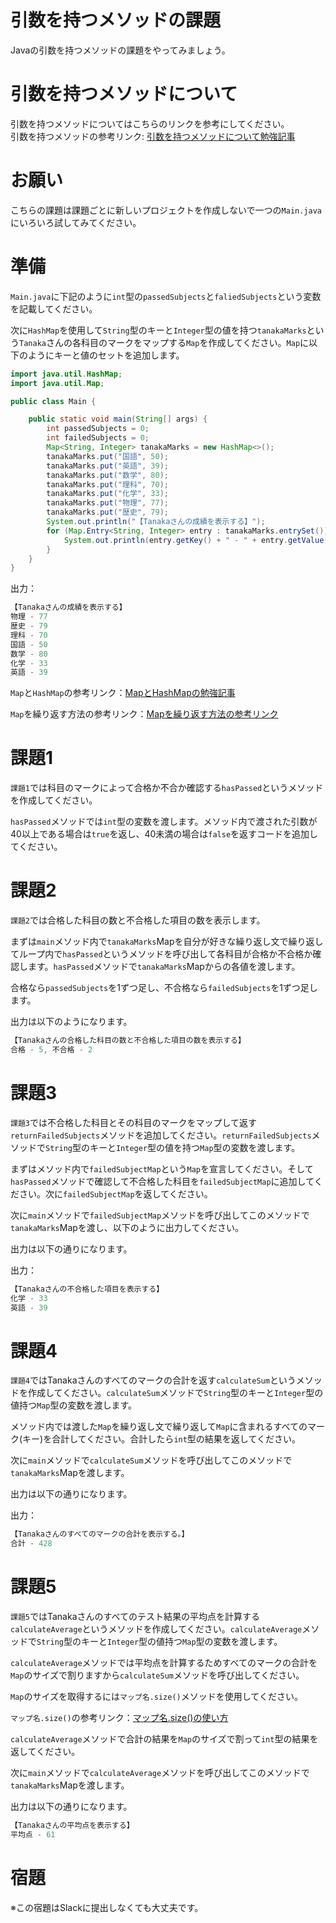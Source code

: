 # 引数を持つメソッドの課題

Javaの引数を持つメソッドの課題をやってみましょう。

# 引数を持つメソッドについて

引数を持つメソッドについてはこちらのリンクを参考にしてください。  
引数を持つメソッドの参考リンク: [引数を持つメソッドについて勉強記事](https://github.com/reytech-co-jp/yume-project/blob/main/lessons/java/07-Java%E3%81%AE%E3%83%A1%E3%82%BD%E3%83%83%E3%83%89%E5%95%8F%E9%A1%8C/01-Java%E3%83%A1%E3%82%BD%E3%83%83%E3%83%89%E3%81%AE%E5%8B%89%E5%BC%B7%E8%A8%98%E4%BA%8B.md)

# お願い

こちらの課題は課題ごとに新しいプロジェクトを作成しないで一つの`Main.java`にいろいろ試してみてください。

# 準備

`Main.java`に下記のように`int`型の`passedSubjects`と`faliedSubjects`という変数を記載してください。

次に`HashMap`を使用して`String`型のキーと`Integer`型の値を持つ`tanakaMarks`という`Tanaka`さんの各科目のマークをマップする`Map`を作成してください。`Map`に以下のようにキーと値のセットを追加します。

```java
import java.util.HashMap;
import java.util.Map;

public class Main {

    public static void main(String[] args) {
        int passedSubjects = 0;
        int failedSubjects = 0;
        Map<String, Integer> tanakaMarks = new HashMap<>();
        tanakaMarks.put("国語", 50);
        tanakaMarks.put("英語", 39);
        tanakaMarks.put("数学", 80);
        tanakaMarks.put("理科", 70);
        tanakaMarks.put("化学", 33);
        tanakaMarks.put("物理", 77);
        tanakaMarks.put("歴史", 79);
        System.out.println("【Tanakaさんの成績を表示する】");
        for (Map.Entry<String, Integer> entry : tanakaMarks.entrySet()) {
            System.out.println(entry.getKey() + " - " + entry.getValue());
        }
    }
}

```

出力：

```java
【Tanakaさんの成績を表示する】
物理 - 77
歴史 - 79
理科 - 70
国語 - 50
数学 - 80
化学 - 33
英語 - 39
```

`Map`と`HashMap`の参考リンク：[MapとHashMapの勉強記事](https://github.com/reytech-co-jp/yume-project/blob/main/lessons/java/06-Java%E3%81%AE%E3%82%B3%E3%83%AC%E3%82%AF%E3%82%B7%E3%83%A7%E3%83%B3/01-Java%E3%82%B3%E3%83%AC%E3%82%AF%E3%82%B7%E3%83%A7%E3%83%B3%E3%81%AE%E5%8B%89%E5%BC%B7%E8%A8%98%E4%BA%8B.md#map)

`Map`を繰り返す方法の参考リンク：[Mapを繰り返す方法の参考リンク](https://flytech.work/blog/7360/#For-EachMapentrySet)

# 課題1

`課題1`では科目のマークによって合格か不合か確認する`hasPassed`というメソッドを作成してください。

`hasPassed`メソッドでは`int`型の変数を渡します。メソッド内で渡された引数が40以上である場合は`true`を返し、40未満の場合は`false`を返すコードを追加してください。

# 課題2

`課題2`では合格した科目の数と不合格した項目の数を表示します。  

まずは`main`メソッド内で`tanakaMarks`Mapを自分が好きな繰り返し文で繰り返してループ内で`hasPassed`というメソッドを呼び出して各科目が合格か不合格か確認します。`hasPassed`メソッドで`tanakaMarks`Mapからの各値を渡します。

合格なら`passedSubjects`を1ずつ足し、不合格なら`failedSubjects`を1ずつ足します。

出力は以下のようになります。

```java
【Tanakaさんの合格した科目の数と不合格した項目の数を表示する】
合格 - 5, 不合格 - 2
```

# 課題3

`課題3`では不合格した科目とその科目のマークをマップして返す
`returnFailedSubjects`メソッドを追加してください。`returnFailedSubjects`メソッドで`String`型のキーと`Integer`型の値を持つ`Map`型の変数を渡します。  

まずはメソッド内で`failedSubjectMap`という`Map`を宣言してください。そして`hasPassed`メソッドで確認して不合格した科目を`failedSubjectMap`に追加してください。次に`failedSubjectMap`を返してください。

次に`main`メソッドで`failedSubjectMap`メソッドを呼び出してこのメソッドで`tanakaMarks`Mapを渡し、以下のように出力してください。

出力は以下の通りになります。

出力：

```java
【Tanakaさんの不合格した項目を表示する】
化学 - 33
英語 - 39
```

# 課題4

`課題4`ではTanakaさんのすべてのマークの合計を返す`calculateSum`というメソッドを作成してください。`calculateSum`メソッドで`String`型のキーと`Integer`型の値持つ`Map`型の変数を渡します。

メソッド内では渡した`Map`を繰り返し文で繰り返して`Map`に含まれるすべてのマーク(キー)を合計してください。合計したら`int`型の結果を返してください。

次に`main`メソッドで`calculateSum`メソッドを呼び出してこのメソッドで`tanakaMarks`Mapを渡します。

出力は以下の通りになります。

出力：

```java
【Tanakaさんのすべてのマークの合計を表示する。】
合計 - 428
```

# 課題5

`課題5`ではTanakaさんのすべてのテスト結果の平均点を計算する`calculateAverage`というメソッドを作成してください。`calculateAverage`メソッドで`String`型のキーと`Integer`型の値持つ`Map`型の変数を渡します。

`calculateAverage`メソッドでは平均点を計算するためすべてのマークの合計を`Map`のサイズで割りますから`calculateSum`メソッドを呼び出してください。

`Map`のサイズを取得するには`マップ名.size()`メソッドを使用してください。

`マップ名.size()`の参考リンク：[マップ名.size()の使い方](https://www.javadrive.jp/start/collection/index3.html#section5)

`calculateAverage`メソッドで合計の結果を`Map`のサイズで割って`int`型の結果を返してください。

次に`main`メソッドで`calculateAverage`メソッドを呼び出してこのメソッドで`tanakaMarks`Mapを渡します。

出力は以下の通りになります。

```java
【Tanakaさんの平均点を表示する】
平均点 - 61
```

# 宿題

※この宿題はSlackに提出しなくても大丈夫です。

